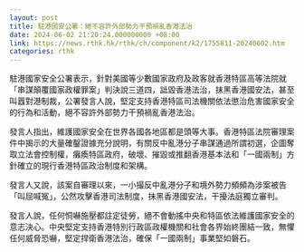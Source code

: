 ```yaml
---
layout: post
title: 駐港國安公署：絕不容許外部勢力干預禍亂香港法治
date: 2024-06-02 21:20:24.000000000 +08:00
link: https://news.rthk.hk/rthk/ch/component/k2/1755811-20240602.htm
categories: rthk
---
```


駐港國家安全公署表示，針對美國等少數國家政府及政客就香港特區高等法院就「串謀顛覆國家政權罪案」判決說三道四，詆毀香港法治，抹黑香港國安法，甚至叫囂對港制裁，公署發言人說，堅定支持香港特區司法機關依法懲治危害國家安全的行為和活動，絕不容許外部勢力干預禍亂香港法治。

發言人指出，維護國家安全在世界各國各地區都是頭等大事。香港特區法院審理案件中揭示的大量確鑿證據充分說明，有關反中亂港分子串謀通過所謂初選，企圖奪取立法會控制權，癱瘓特區政府，破壞、摧毀或推翻香港基本法和「一國兩制」方針確立的現行香港特區政治制度和架構。

發言人又說，該案自審理以來，一小撮反中亂港分子和境外勢力頻頻為涉案被告「叫屈喊冤」，公然攻擊香港司法制度，抹黑香港國安法，干擾法庭獨立審判。

發言人說，任何恫嚇施壓都註定徒勞，絕不會動搖中央和特區依法維護國家安全的意志決心。中央堅定支持香港特別行政區政權機關和社會各界始終團結一致，無懼任何威脅恐嚇，堅定捍衛香港法治，確保「一國兩制」事業堅如磐石。
